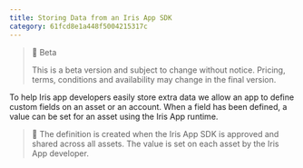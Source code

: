 ```yaml
---
title: Storing Data from an Iris App SDK
category: 61fcd8e1a448f5004215317c
---
```


> 🚧 Beta
> 
> This is a beta version and subject to change without notice. Pricing, terms, conditions and availability may change in the final version.

To help Iris app developers easily store extra data we allow an app to define custom fields on an asset or an account. When a field has been defined, a value can be set for an asset using the Iris App runtime.

> 📌 The definition is created when the Iris App SDK is approved and shared across all assets. The value is set on each asset by the Iris App developer.
